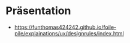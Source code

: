 # Präsentation

* https://funthomas424242.github.io/foile-pile/explainations/ux/designrules/index.html

